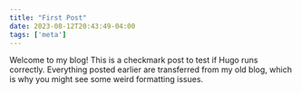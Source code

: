 ```yaml
---
title: "First Post"
date: 2023-08-12T20:43:49-04:00
tags: ['meta']
---
```

Welcome to my blog! This is a checkmark post to test if Hugo runs correctly. Everything posted earlier are transferred from my old blog, which is why you might see some weird formatting issues.
